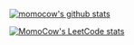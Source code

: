[![momocow's github stats](https://github-readme-stats.vercel.app/api?username=momocow)](https://github.com/anuraghazra/github-readme-stats)

[![MomoCow's LeetCode stats](https://leetcode-stats-six.vercel.app/api?username=momocow)](https://github.com/momocow/my-leetcodes)
